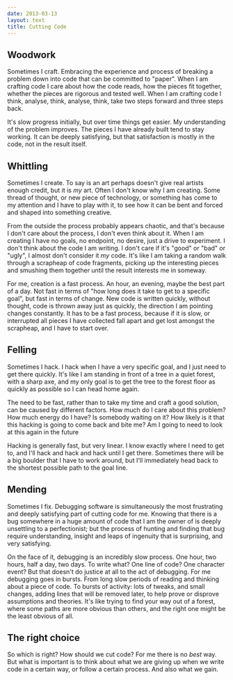 ```yaml
---
date: 2013-03-13
layout: text
title: Cutting Code
---
```


## Woodwork
Sometimes I craft. Embracing the experience and process of breaking a problem down into code that can be committed to "paper". When I am crafting code I care about how the code reads, how the pieces fit together, whether the pieces are rigorous and tested well. When I am crafting code I think, analyse, think, analyse, think, take two steps forward and three steps back. 

It's slow progress initially, but over time things get easier. My understanding of the problem improves. The pieces I have already built tend to stay working. It can be deeply satisfying, but that satisfaction is mostly in the code, not in the result itself.


## Whittling
Sometimes I create. To say is an art perhaps doesn't give real artists enough credit, but it is _my_ art. Often I don't know why I am creating. Some thread of thought, or new piece of technology, or something has come to my attention and I have to play with it, to see how it can be bent and forced and shaped into something creative. 

From the outside the process probably appears chaotic, and that's because I don't care about the process, I don't even think about it. When I am creating I have no goals, no endpoint, no desire, just a drive to experiment. I don't think about the code I am writing. I don't care if it's "good" or "bad" or "ugly", I almost don't consider it _my_ code. It's like I am taking a random walk through a scrapheap of code fragments, picking up the interesting pieces and smushing them together until the result interests me in someway.

For me, creation is a fast process. An hour, an evening, maybe the best part of a day. Not fast in terms of "how long does it take to get to a specific goal", but fast in terms of change. New code is written quickly, without thought, code is thrown away just as quickly, the direction I am pointing changes constantly. It has to be a fast process, because if it is slow, or interrupted all pieces I have collected fall apart and get lost amongst the scrapheap, and I have to start over.


## Felling
Sometimes I hack. I hack when I have a very specific goal, and I just need to get there quickly. It's like I am standing in front of a tree in a quiet forest, with a sharp axe, and my only goal is to get the tree to the forest floor as quickly as possible so I can head home again.

The need to be fast, rather than to take my time and craft a good solution, can be caused by different factors. How much do I care about this problem? How much energy do I have? Is somebody waiting on it? How likely is it that this hacking is going to come back and bite me? Am I going to need to look at this again in the future

Hacking is generally fast, but very linear. I know exactly where I need to get to, and I'll hack and hack and hack until I get there. Sometimes there will be a big boulder that I have to work around, but I'll immediately head back to the shortest possible path to the goal line.


## Mending
Sometimes I fix. Debugging software is simultaneously the most frustrating and deeply satisfying part of cutting code for me. Knowing that there is a bug somewhere in a huge amount of code that I am the owner of is deeply unsettling to a perfectionist; but the process of hunting and finding that bug require understanding, insight and leaps of ingenuity that is surprising, and very satisfying.

On the face of it, debugging is an incredibly slow process. One hour, two hours, half a day, two days. To write what? One line of code? One character event? But that doesn't do justice at all to the act of debugging. For me debugging goes in bursts. From long slow periods of reading and thinking about a piece of code. To bursts of activity: lots of tweaks, and small changes, adding lines that will be removed later, to help prove or disprove assumptions and theories. It's like trying to find your way out of a forest, where some paths are more obvious than others, and the right one might be the least obvious of all.


## The right choice

So which is right? How should we cut code? For me there is no _best_ way. But what is important is to think about what we are giving up when we write code in a certain way, or follow a certain process. And also what we gain.
